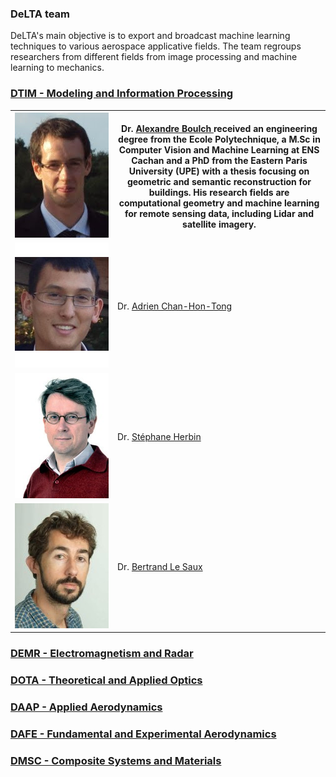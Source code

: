 ### DeLTA team

DeLTA's main objective is to export and broadcast machine learning techniques to various aerospace applicative fields.
The team regroups researchers from different fields from image processing and machine learning to mechanics.

### [DTIM - Modeling and Information Processing](http://www.onera.fr/en/dtim)

<table style="width:100%">
  <tr>
    <th style="width: 150px;"><img src="team/A_Boulch.jpg" height="200" width="150"/></th>
    <th>Dr.  <a href="https://sites.google.com/view/boulch"> Alexandre Boulch </a> received an engineering degree from the Ecole Polytechnique, a M.Sc in Computer Vision and Machine Learning at ENS Cachan and a PhD from the Eastern Paris University (UPE) with a thesis focusing on geometric and semantic reconstruction for buildings. His research fields are computational geometry and machine learning for remote sensing data, including Lidar and satellite imagery.</th> 
  </tr>
  <tr>
    <td style="width: 150px;"><img src="team/A_ChanHonTong.jpg" height="200" width="150"/></td>
    <td>Dr. <a href="https://www.researchgate.net/profile/Adrien_Chan-Hon-Tong"> Adrien Chan-Hon-Tong </a></td> 
  </tr>
  <tr>
    <td style="width: 150px;"><img src="team/S_Herbin.png" height="200" width="150"/></td>
    <td>Dr. <a href="http://www.onera.fr/fr/staff/stephane-herbin"> Stéphane Herbin </a></td> 
  </tr>
  <tr>
  <td style="width: 150px;"><img src="team/B_LeSaux.jpg" height="200" width="150"/></td>
  <td>Dr. <a href="http://www.onera.fr/en/staff/bertrand-le-saux"> Bertrand Le Saux</a></td>
  </tr>
</table>

### [DEMR - Electromagnetism and Radar](http://www.onera.fr/en/demr)

### [DOTA - Theoretical and Applied Optics](http://www.onera.fr/en/dota)

### [DAAP - Applied Aerodynamics](http://www.onera.fr/en/daap)

### [DAFE - Fundamental and Experimental Aerodynamics](http://www.onera.fr/en/dafe)

### [DMSC - Composite Systems and Materials](http://www.onera.fr/en/dmsc)

